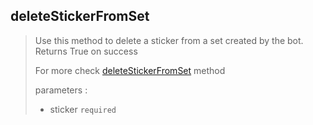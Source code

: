## deleteStickerFromSet

> Use this method to delete a sticker from a set created by the bot. Returns True on success
>
> For more check [deleteStickerFromSet](https://core.telegram.org/bots/api#deletestickerfromset) method
>
> parameters :
>
> - sticker `required`
